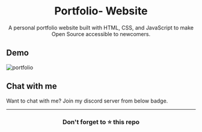 <div align="center"> <h1> Portfolio- Website</h1>
<p>A personal portfolio website built with HTML, CSS, and JavaScript to make Open Source accessible to newcomers.</p></div>

## Demo
![portfolio](https://user-images.githubusercontent.com/107752425/192083103-e773c142-6ed0-4223-8fca-62525c2f908a.png)

## Chat with me

Want to chat with me? Join my discord server from below badge.

------

<div align="center">
<h3>Don't forget to ⭐ this repo</h3>
</div>
